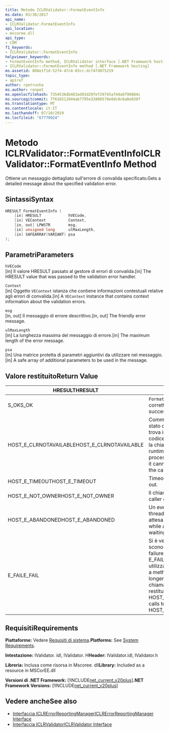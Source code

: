 ```yaml
---
title: Metodo ICLRValidator::FormatEventInfo
ms.date: 03/30/2017
api_name:
- ICLRValidator.FormatEventInfo
api_location:
- mscoree.dll
api_type:
- COM
f1_keywords:
- ICLRValidator::FormatEventInfo
helpviewer_keywords:
- FormatEventInfo method, ICLRValidator interface [.NET Framework hosting]
- ICLRValidator::FormatEventInfo method [.NET Framework hosting]
ms.assetid: 808e1f1d-52f4-47c4-83cc-dcf47d075219
topic_type:
- apiref
author: rpetrusha
ms.author: ronpet
ms.openlocfilehash: 7354536db483ad93d29fef29745af44a6f90884c
ms.sourcegitcommit: 7f616512044ab7795e32806578e8dc0c6a0e038f
ms.translationtype: MT
ms.contentlocale: it-IT
ms.lasthandoff: 07/10/2019
ms.locfileid: "67779924"
---
```

# <a name="iclrvalidatorformateventinfo-method"></a><span data-ttu-id="474f8-102">Metodo ICLRValidator::FormatEventInfo</span><span class="sxs-lookup"><span data-stu-id="474f8-102">ICLRValidator::FormatEventInfo Method</span></span>
<span data-ttu-id="474f8-103">Ottiene un messaggio dettagliato sull'errore di convalida specificato.</span><span class="sxs-lookup"><span data-stu-id="474f8-103">Gets a detailed message about the specified validation error.</span></span>  
  
## <a name="syntax"></a><span data-ttu-id="474f8-104">Sintassi</span><span class="sxs-lookup"><span data-stu-id="474f8-104">Syntax</span></span>  
  
```cpp  
HRESULT FormatEventInfo (  
    [in] HRESULT            hVECode,  
    [in] VEContext          Context,  
    [in, out] LPWSTR        msg,  
    [in] unsigned long      ulMaxLength,  
    [in] SAFEARRAY(VARIANT) psa  
);  
```  
  
## <a name="parameters"></a><span data-ttu-id="474f8-105">Parametri</span><span class="sxs-lookup"><span data-stu-id="474f8-105">Parameters</span></span>  
 `hVECode`  
 <span data-ttu-id="474f8-106">[in] Il valore HRESULT passato al gestore di errori di convalida.</span><span class="sxs-lookup"><span data-stu-id="474f8-106">[in] The HRESULT value that was passed to the validation error handler.</span></span>  
  
 `Context`  
 <span data-ttu-id="474f8-107">[in] Oggetto `VEContext` istanza che contiene informazioni contestuali relative agli errori di convalida.</span><span class="sxs-lookup"><span data-stu-id="474f8-107">[in] A `VEContext` instance that contains context information about the validation errors.</span></span>  
  
 `msg`  
 <span data-ttu-id="474f8-108">[in, out] Il messaggio di errore descrittivo.</span><span class="sxs-lookup"><span data-stu-id="474f8-108">[in, out] The friendly error message.</span></span>  
  
 `ulMaxLength`  
 <span data-ttu-id="474f8-109">[in] La lunghezza massima del messaggio di errore.</span><span class="sxs-lookup"><span data-stu-id="474f8-109">[in] The maximum length of the error message.</span></span>  
  
 `psa`  
 <span data-ttu-id="474f8-110">[in] Una matrice protetta di parametri aggiuntivi da utilizzare nel messaggio.</span><span class="sxs-lookup"><span data-stu-id="474f8-110">[in] A safe array of additional parameters to be used in the message.</span></span>  
  
## <a name="return-value"></a><span data-ttu-id="474f8-111">Valore restituito</span><span class="sxs-lookup"><span data-stu-id="474f8-111">Return Value</span></span>  
  
|<span data-ttu-id="474f8-112">HRESULT</span><span class="sxs-lookup"><span data-stu-id="474f8-112">HRESULT</span></span>|<span data-ttu-id="474f8-113">Descrizione</span><span class="sxs-lookup"><span data-stu-id="474f8-113">Description</span></span>|  
|-------------|-----------------|  
|<span data-ttu-id="474f8-114">S_OK</span><span class="sxs-lookup"><span data-stu-id="474f8-114">S_OK</span></span>|<span data-ttu-id="474f8-115">`FormatEventInfo` stato restituito correttamente.</span><span class="sxs-lookup"><span data-stu-id="474f8-115">`FormatEventInfo` returned successfully.</span></span>|  
|<span data-ttu-id="474f8-116">HOST_E_CLRNOTAVAILABLE</span><span class="sxs-lookup"><span data-stu-id="474f8-116">HOST_E_CLRNOTAVAILABLE</span></span>|<span data-ttu-id="474f8-117">Common language runtime (CLR) non è stato caricato in un processo oppure si trova in uno stato in cui non può eseguire codice gestito o elaborare correttamente la chiamata.</span><span class="sxs-lookup"><span data-stu-id="474f8-117">The common language runtime (CLR) has not been loaded into a process, or the CLR is in a state in which it cannot run managed code or process the call successfully.</span></span>|  
|<span data-ttu-id="474f8-118">HOST_E_TIMEOUT</span><span class="sxs-lookup"><span data-stu-id="474f8-118">HOST_E_TIMEOUT</span></span>|<span data-ttu-id="474f8-119">Timeout della chiamata.</span><span class="sxs-lookup"><span data-stu-id="474f8-119">The call timed out.</span></span>|  
|<span data-ttu-id="474f8-120">HOST_E_NOT_OWNER</span><span class="sxs-lookup"><span data-stu-id="474f8-120">HOST_E_NOT_OWNER</span></span>|<span data-ttu-id="474f8-121">Il chiamante non possiede il blocco.</span><span class="sxs-lookup"><span data-stu-id="474f8-121">The caller does not own the lock.</span></span>|  
|<span data-ttu-id="474f8-122">HOST_E_ABANDONED</span><span class="sxs-lookup"><span data-stu-id="474f8-122">HOST_E_ABANDONED</span></span>|<span data-ttu-id="474f8-123">Un evento è stato annullato durante un thread bloccato o fiber è rimasta in attesa su di esso.</span><span class="sxs-lookup"><span data-stu-id="474f8-123">An event was canceled while a blocked thread or fiber was waiting on it.</span></span>|  
|<span data-ttu-id="474f8-124">E_FAIL</span><span class="sxs-lookup"><span data-stu-id="474f8-124">E_FAIL</span></span>|<span data-ttu-id="474f8-125">Si è verificato un errore irreversibile sconosciuto.</span><span class="sxs-lookup"><span data-stu-id="474f8-125">An unknown catastrophic failure occurred.</span></span> <span data-ttu-id="474f8-126">Quando un metodo di E_FAIL viene restituito, CLR non è più utilizzabile all'interno del processo.</span><span class="sxs-lookup"><span data-stu-id="474f8-126">When a method returns E_FAIL, the CLR is no longer usable within the process.</span></span> <span data-ttu-id="474f8-127">Le chiamate successive ai metodi di hosting restituiranno HOST_E_CLRNOTAVAILABLE.</span><span class="sxs-lookup"><span data-stu-id="474f8-127">Subsequent calls to hosting methods return HOST_E_CLRNOTAVAILABLE.</span></span>|  
  
## <a name="requirements"></a><span data-ttu-id="474f8-128">Requisiti</span><span class="sxs-lookup"><span data-stu-id="474f8-128">Requirements</span></span>  
 <span data-ttu-id="474f8-129">**Piattaforme:** Vedere [Requisiti di sistema](../../../../docs/framework/get-started/system-requirements.md).</span><span class="sxs-lookup"><span data-stu-id="474f8-129">**Platforms:** See [System Requirements](../../../../docs/framework/get-started/system-requirements.md).</span></span>  
  
 <span data-ttu-id="474f8-130">**Intestazione:** IValidator. idl, IValidator. H</span><span class="sxs-lookup"><span data-stu-id="474f8-130">**Header:** IValidator.idl, IValidator.h</span></span>  
  
 <span data-ttu-id="474f8-131">**Libreria:** Inclusa come risorsa in Mscoree. dll</span><span class="sxs-lookup"><span data-stu-id="474f8-131">**Library:** Included as a resource in MSCorEE.dll</span></span>  
  
 <span data-ttu-id="474f8-132">**Versioni di .NET Framework:** [!INCLUDE[net_current_v20plus](../../../../includes/net-current-v20plus-md.md)]</span><span class="sxs-lookup"><span data-stu-id="474f8-132">**.NET Framework Versions:** [!INCLUDE[net_current_v20plus](../../../../includes/net-current-v20plus-md.md)]</span></span>  
  
## <a name="see-also"></a><span data-ttu-id="474f8-133">Vedere anche</span><span class="sxs-lookup"><span data-stu-id="474f8-133">See also</span></span>

- [<span data-ttu-id="474f8-134">Interfaccia ICLRErrorReportingManager</span><span class="sxs-lookup"><span data-stu-id="474f8-134">ICLRErrorReportingManager Interface</span></span>](../../../../docs/framework/unmanaged-api/hosting/iclrerrorreportingmanager-interface.md)
- [<span data-ttu-id="474f8-135">Interfaccia ICLRValidator</span><span class="sxs-lookup"><span data-stu-id="474f8-135">ICLRValidator Interface</span></span>](../../../../docs/framework/unmanaged-api/hosting/iclrvalidator-interface.md)
